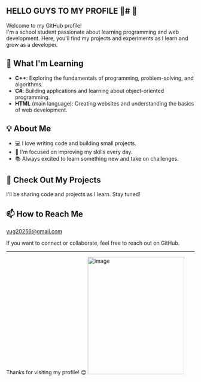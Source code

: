 ## HELLO GUYS TO MY PROFILE 👋# 👋 

Welcome to my GitHub profile!  
I'm a school student passionate about learning programming and web development. Here, you'll find my projects and experiments as I learn and grow as a developer.

## 🌱 What I'm Learning

- **C++**: Exploring the fundamentals of programming, problem-solving, and algorithms.
- **C#**: Building applications and learning about object-oriented programming.
- **HTML** (main language): Creating websites and understanding the basics of web development.

## 💡 About Me

- 💻 I love writing code and building small projects.
- 🎯 I'm focused on improving my skills every day.
- 📚 Always excited to learn something new and take on challenges.

## 📂 Check Out My Projects

I'll be sharing code and projects as I learn. Stay tuned!

## 📫 How to Reach Me
yug20256@gmail.com

If you want to connect or collaborate, feel free to reach out on GitHub.

---

Thanks for visiting my profile! 😊
<img width="258" height="313" alt="image" src="https://github.com/user-attachments/assets/3c360542-0948-45ee-aa1e-ac76ab980dad" />


<!--
**yuguwduewgd/yuguwduewgd** is a ✨ _special_ ✨ repository because its `README.md` (this file) appears on your GitHub profile.

Here are some ideas to get you started:

- 🔭 I’m currently working on ...
- 🌱 I’m currently learning .. C++ and C#
- 📫 How to reach me: ...yug20256@gmail.com
- 😄 Pronouns: ... He/Him
- ⚡ Fun fact: ...I am a school student
-->
